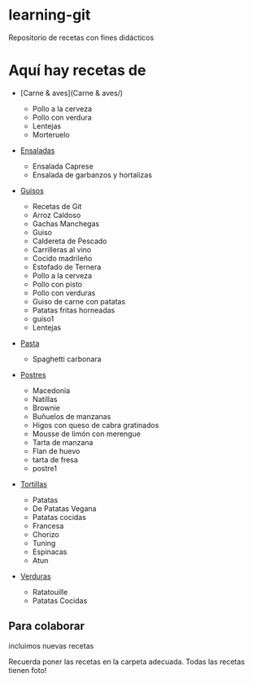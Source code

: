 ﻿# learning-git
Repositorio de recetas con fines didácticos

Aquí hay recetas de
===================

* [Carne & aves](Carne & aves/)
	- Pollo a la cerveza
	- Pollo con verdura
	- Lentejas
	- Morteruelo

* [Ensaladas](Ensaladas/)

	- Ensalada Caprese
	- Ensalada de garbanzos y hortalizas

* [Guisos](Guisos/)
	- Recetas de Git
	- Arroz Caldoso
	- Gachas Manchegas
	- Guiso
	- Caldereta de Pescado
	- Carrilleras al vino
	- Cocido madrileño
	- Estofado de Ternera
	- Pollo a la cerveza
	- Pollo con pisto
	- Pollo con verduras 
	- Guiso de carne con patatas  
	- Patatas fritas horneadas
	- guiso1
	- Lentejas

* [Pasta](Pasta/)
	- Spaghetti carbonara

* [Postres](Postres/)
	- Macedonia
	- Natillas
	- Brownie
	- Buñuelos de manzanas
	- Higos con queso de cabra gratinados
	- Mousse de limón con merengue
	- Tarta de manzana
  	- Flan de huevo
	- tarta de fresa
	- postre1

* [Tortillas](Tortillas/)
	- Patatas
	- De Patatas Vegana 
	- Patatas cocidas
	- Francesa
	- Chorizo
	- Tuning
	- Espinacas
	- Atun

* [Verduras](Verduras/)
	- Ratatouille
	- Patatas Cocidas

Para colaborar
--------------

incluimos nuevas recetas

Recuerda poner las recetas en la carpeta adecuada.
Todas las recetas tienen foto!
